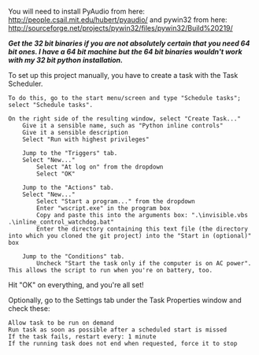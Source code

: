 You will need to install PyAudio from here: http://people.csail.mit.edu/hubert/pyaudio/ and pywin32 from here: http://sourceforge.net/projects/pywin32/files/pywin32/Build%20219/

***Get the 32 bit binaries if you are not absolutely certain that you need 64 bit ones. I have a 64 bit machine but the 64 bit binaries wouldn't work with my 32 bit python installation.***

To set up this project manually, you have to create a task with the Task Scheduler. 
```
To do this, go to the start menu/screen and type "Schedule tasks"; select "Schedule tasks".

On the right side of the resulting window, select "Create Task..."
	Give it a sensible name, such as "Python inline controls"
	Give it a sensible description
	Select "Run with highest privileges"
	
	Jump to the "Triggers" tab.
	Select "New..."
		Select "At log on" from the dropdown
		Select "OK"

	Jump to the "Actions" tab.
	Select "New..."
		Select "Start a program..." from the dropdown
		Enter "wscript.exe" in the program box
		Copy and paste this into the arguments box: ".\invisible.vbs .\inline_control_watchdog.bat"
		Enter the directory containing this text file (the directory into which you cloned the git project) into the "Start in (optional)" box
	
	Jump to the "Conditions" tab.
		Uncheck "Start the task only if the computer is on AC power". This allows the script to run when you're on battery, too.
```

Hit "OK" on everything, and you're all set!

Optionally, go to the Settings tab under the Task Properties window and check these:
```
Allow task to be run on demand
Run task as soon as possible after a scheduled start is missed
If the task fails, restart every: 1 minute
If the running task does not end when requested, force it to stop
```
